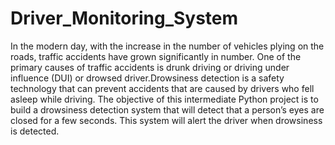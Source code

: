 # Driver_Monitoring_System
In the modern day, with the increase in the number of vehicles plying on the roads, traffic accidents have grown significantly in number. One of the primary causes of traffic accidents is drunk driving or driving under influence (DUI) or drowsed driver.Drowsiness detection is a safety technology that can prevent accidents that are caused by drivers who fell asleep while driving. The objective of this intermediate Python project is to build a drowsiness detection system that will detect that a person’s eyes are closed for a few seconds. This system will alert the driver when drowsiness is detected.
